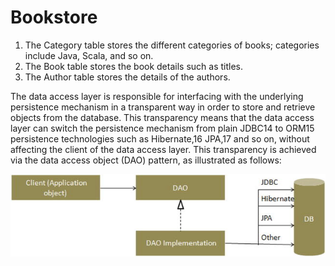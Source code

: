 Bookstore
=========
1. The Category table stores the different categories of books; categories include Java, Scala, and so on.
2. The Book table stores the book details such as titles.
3. The Author table stores the details of the authors.

The data access layer is responsible for interfacing with the underlying persistence mechanism in a transparent way in order to store and retrieve objects from the database. This transparency means that the data access layer can switch the persistence mechanism from plain JDBC14 to ORM15 persistence technologies such as Hibernate,16 JPA,17 and so on, without affecting the client of the data access layer. This transparency is achieved via the data access object (DAO) pattern, as illustrated as follows:

![Alt text](https://raw.githubusercontent.com/XiChenn/Bookstore/master/Bookstore/resources/DAOPattern.jpeg "DAO Pattern")

